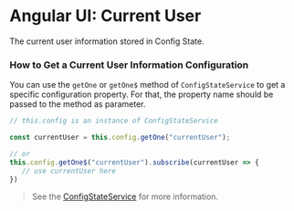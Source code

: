 # Angular UI: Current User

The current user information stored in Config State.

### How to Get a Current User Information Configuration

You can use the `getOne` or `getOne$` method of `ConfigStateService` to get a specific configuration property. For that, the property name should be passed to the method as parameter.

```js
// this.config is an instance of ConfigStateService

const currentUser = this.config.getOne("currentUser");

// or
this.config.getOne$("currentUser").subscribe(currentUser => {
   // use currentUser here
})
```
 
> See the [ConfigStateService](./Config-State-Service) for more information.
